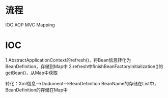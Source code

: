 # 流程
IOC
AOP
MVC
Mapping

# IOC
1.AbstractApplicationContext的refresh()，将Bean信息转化为BeanDefinition，存储到Map中
2.refresh中finishBeanFactoryInitialization()的getBean()，从Map中获取


转化：Xml信息-->Dodument-->BeanDefinition
BeanName的存储在List中，BeanDefinition的存储在Map中
